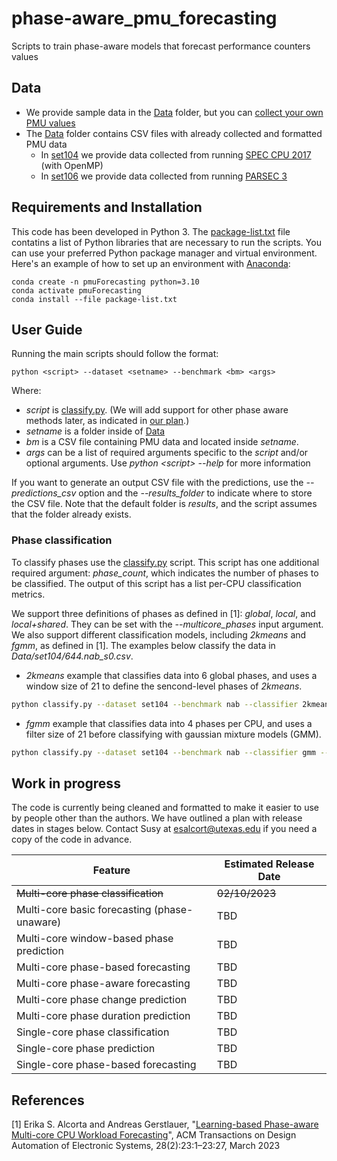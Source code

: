 # phase-aware_pmu_forecasting
Scripts to train phase-aware models that forecast performance counters values

## Data

* We provide sample data in the [Data](Data) folder, but you can [collect your own PMU values](https://github.com/esalcort/collectPMUEmon)
* The [Data](Data) folder contains CSV files with already collected and formatted PMU data
    * In [set104](Data/set104/) we provide data collected from running [SPEC CPU 2017](https://www.spec.org/cpu2017/)  (with OpenMP)
    * In [set106](Data/set106/) we provide data collected from running [PARSEC 3](https://parsec.cs.princeton.edu/parsec3-doc.htm)


## Requirements and Installation
This code has been developed in Python 3. The [package-list.txt](package-list.txt) file contatins a list of Python libraries that are necessary to run the scripts. You can use your preferred Python package manager and virtual environment. Here's an example of how to set up an environment with [Anaconda](https://www.anaconda.com/):

```shell
conda create -n pmuForecasting python=3.10
conda activate pmuForecasting
conda install --file package-list.txt
```

## User Guide
Running the main scripts should follow the format:
```shell
python <script> --dataset <setname> --benchmark <bm> <args>
```
Where:
 * *script* is [classify.py](classify.py). (We will add support for other phase aware methods later, as indicated in [our plan](#work-in-progress).)
 * *setname* is a folder inside of [Data](Data)
 * *bm* is a CSV file containing PMU data and located inside *setname*.
 * *args* can be a list of required arguments specific to the *script* and/or optional arguments. Use *python \<script\> --help* for more information

If you want to generate an output CSV file with the predictions, use the *--predictions_csv* option and the *--results_folder* to indicate where to store the CSV file. Note that the default folder is *results*, and the script assumes that the folder already exists.


### Phase classification
To classify phases use the [classify.py](classify.py) script. This script has one additional required argument: *phase_count*, which indicates the number of phases to be classified.
The output of this script has a list per-CPU classification metrics.

We support three definitions of phases as defined in [1]: *global*, *local*, and *local+shared*. They can be set with the *--multicore_phases* input argument. We also support different classification models, including *2kmeans* and *fgmm*, as defined in [1]. The examples below classify the data in *Data/set104/644.nab_s0.csv*.
* *2kmeans* example that classifies data into 6 global phases, and uses a window size of 21 to define the sencond-level phases of *2kmeans*.
```bash
python classify.py --dataset set104 --benchmark nab --classifier 2kmeans --phase_count 6 --W 21 --multicore_phases global --input_counters CPI L2_RQSTS.MISS OFFCORE_REQUESTS.DEMAND_DATA_RD FP_ARITH_INST_RETIRED.SCALAR_DOUBLE BR_MISP_RETIRED.ALL_BRANCHES 
```
* *fgmm* example that classifies data into 4 phases per CPU, and uses a filter size of 21 before classifying with gaussian mixture models (GMM).
```bash
python classify.py --dataset set104 --benchmark nab --classifier gmm --phase_count 4 --filter_size 21 --multicore_phases local --input_counters CPI L2_RQSTS.MISS OFFCORE_REQUESTS.DEMAND_DATA_RD FP_ARITH_INST_RETIRED.SCALAR_DOUBLE BR_MISP_RETIRED.ALL_BRANCHES 
```

## Work in progress

The code is currently being cleaned and formatted to make it easier to use by people other than the authors. We have outlined a plan with release dates in stages below. Contact Susy at esalcort@utexas.edu if you need a copy of the code in advance.

| Feature | Estimated Release Date |
| --------| ---------------------- |
| ~~Multi-core phase classification~~ | ~~02/10/2023~~ |
| Multi-core basic forecasting (phase-unaware) | TBD |
| Multi-core window-based phase prediction | TBD |
| Multi-core phase-based forecasting | TBD |
| Multi-core phase-aware forecasting | TBD |
| Multi-core phase change prediction | TBD |
| Multi-core phase duration prediction | TBD |
| Single-core phase classification | TBD |
| Single-core phase prediction | TBD |
| Single-core phase-based forecasting | TBD |


## References
[1] Erika S. Alcorta and Andreas Gerstlauer, "[Learning-based Phase-aware Multi-core CPU Workload Forecasting](http://doi.org/10.1145/3564929)", ACM Transactions on Design Automation of Electronic Systems, 28(2):23:1–23:27, March 2023
